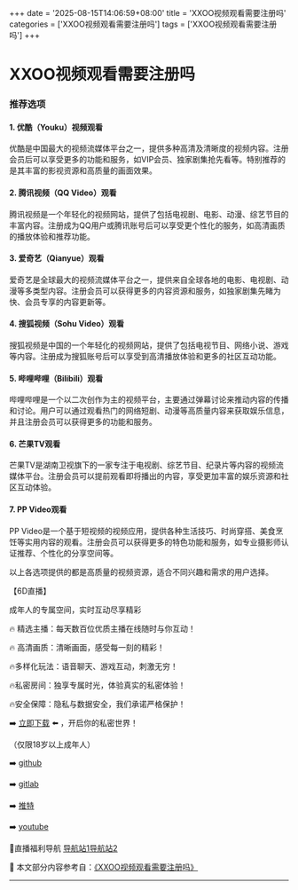 +++
date = '2025-08-15T14:06:59+08:00'
title = 'XXOO视频观看需要注册吗'
categories = ['XXOO视频观看需要注册吗']
tags = ['XXOO视频观看需要注册吗']
+++

# XXOO视频观看需要注册吗

### 推荐选项

#### 1. **优酷（Youku）视频观看**
优酷是中国最大的视频流媒体平台之一，提供多种高清及清晰度的视频内容。注册会员后可以享受更多的功能和服务，如VIP会员、独家剧集抢先看等。特别推荐的是其丰富的影视资源和高质量的画面效果。

#### 2. **腾讯视频（QQ Video）观看**
腾讯视频是一个年轻化的视频网站，提供了包括电视剧、电影、动漫、综艺节目的丰富内容。注册成为QQ用户或腾讯账号后可以享受更个性化的服务，如高清画质的播放体验和推荐功能。

#### 3. **爱奇艺（Qianyue）观看**
爱奇艺是全球最大的视频流媒体平台之一，提供来自全球各地的电影、电视剧、动漫等多类型内容。注册会员可以获得更多的内容资源和服务，如独家剧集先睹为快、会员专享的内容更新等。

#### 4. **搜狐视频（Sohu Video）观看**
搜狐视频是中国的一个年轻化的视频网站，提供了包括电视节目、网络小说、游戏等内容。注册成为搜狐账号后可以享受到高清播放体验和更多的社区互动功能。

#### 5. **哔哩哔哩（Bilibili）观看**
哔哩哔哩是一个以二次创作为主的视频平台，主要通过弹幕讨论来推动内容的传播和讨论。用户可以通过观看热门的网络短剧、动漫等高质量内容来获取娱乐信息，并且注册会员可以获得更多的功能和服务。

#### 6. **芒果TV观看**
芒果TV是湖南卫视旗下的一家专注于电视剧、综艺节目、纪录片等内容的视频流媒体平台。注册会员可以提前观看即将播出的内容，享受更加丰富的娱乐资源和社区互动体验。

#### 7. **PP Video观看**
PP Video是一个基于短视频的视频应用，提供各种生活技巧、时尚穿搭、美食烹饪等实用内容的观看。注册会员可以获得更多的特色功能和服务，如专业摄影师认证推荐、个性化的分享空间等。

以上各选项提供的都是高质量的视频资源，适合不同兴趣和需求的用户选择。

【6D直播】

 成年人的专属空间，实时互动尽享精彩

🔥 精选主播：每天数百位优质主播在线随时与你互动！

🔥 高清画质：清晰画面，感受每一刻的精彩！

🔥多样化玩法：语音聊天、游戏互动，刺激无穷！

🔥私密房间：独享专属时光，体验真实的私密体验！

🔥安全保障：隐私与数据安全，我们承诺严格保护！

➡️ [立即下载](https://down123.s3.ap-east-1.amazonaws.com/down/down.html?channelCode=blog) ⬅️ ，开启你的私密世界！

 （仅限18岁以上成年人）

➡️ [github](https://aldult-live.github.io/)

➡️ [gitlab](https://seo-09598d.gitlab.io/)

➡️ [推特](https://x.com/wegame33)

➡️ [youtube](https://www.youtube.com/@6Dlive)

🔞直播福利导航   [导航站1](https://webstack-86085a.gitlab.io/)[导航站2](https://onlygit123-2.github.io/)

📘 本文部分内容参考自：[《XXOO视频观看需要注册吗》](https://webstack-hugo-17.pages.dev/)

---
